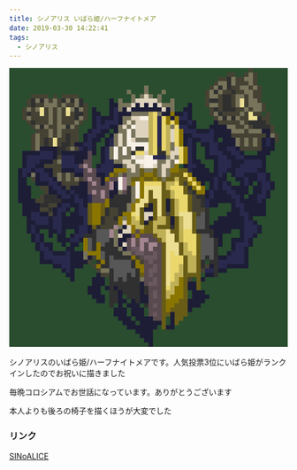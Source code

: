 ```yaml
---
title: シノアリス いばら姫/ハーフナイトメア
date: 2019-03-30 14:22:41
tags:
  - シノアリス
---
```


![img](/images/ibara-half-nightmare.png)

シノアリスのいばら姫/ハーフナイトメアです。人気投票3位にいばら姫がランクインしたのでお祝いに描きました

毎晩コロシアムでお世話になっています。ありがとうございます

本人よりも後ろの椅子を描くほうが大変でした

### リンク
[SINoALICE](http://sinoalice.jp)
